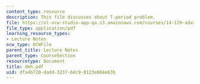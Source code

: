 ```yaml
---
content_type: resource
description: This file discusses about T-period problem.
file: https://ol-ocw-studio-app-qa.s3.amazonaws.com/courses/14-129-advanced-contract-theory-spring-2005/dfa4b720dadd32376dc98123e604e63b_dmh.pdf
file_type: application/pdf
learning_resource_types:
- Lecture Notes
ocw_type: OCWFile
parent_title: Lecture Notes
parent_type: CourseSection
resourcetype: Document
title: dmh.pdf
uid: dfa4b720-dadd-3237-6dc9-8123e604e63b
---
```

